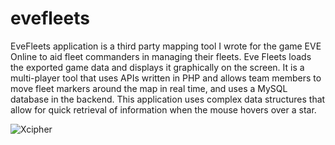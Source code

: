 # evefleets
EveFleets application is a third party mapping tool I wrote for the game EVE Online to aid fleet commanders in managing their fleets. Eve Fleets loads the exported game data
and displays it graphically on the screen. It is a multi-player tool that uses APIs written in PHP and allows team members to move fleet markers 
around the map in real time, and uses a MySQL database in the backend. This application uses complex data structures that allow for quick retrieval of 
information when the mouse hovers over a star. 

![Xcipher](https://github.com/TAllenLucas/xcipher/blob/Master/screenshot.JPG?raw=true)
